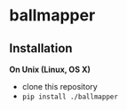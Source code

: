 ballmapper
==============


Installation
------------

**On Unix (Linux, OS X)**

 - clone this repository
 - `pip install ./ballmapper`
